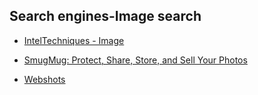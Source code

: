 ## Search engines-Image search

- [IntelTechniques - Image](https://inteltechniques.com/osint/reverse.image.html)

- [SmugMug: Protect, Share, Store, and Sell Your Photos](http://www.smugmug.com/)

- [Webshots](http://webshots.com/)